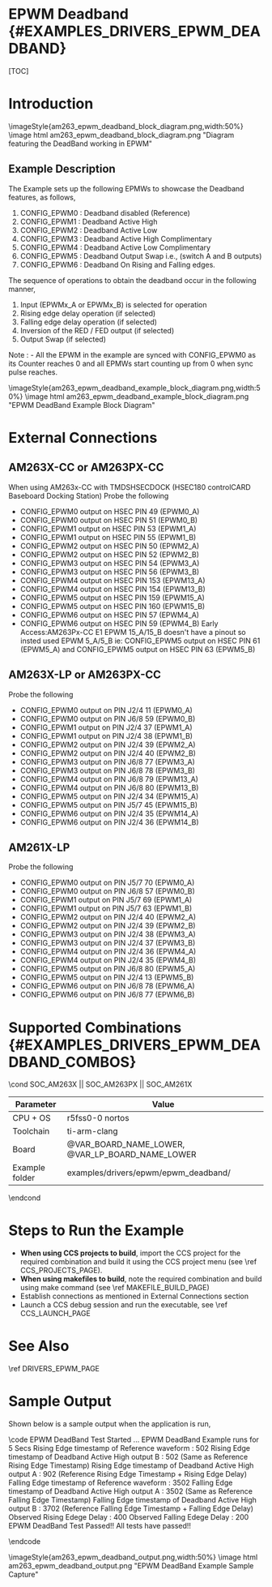 # EPWM Deadband {#EXAMPLES_DRIVERS_EPWM_DEADBAND}

[TOC]

# Introduction

\imageStyle{am263_epwm_deadband_block_diagram.png,width:50%}
\image html am263_epwm_deadband_block_diagram.png "Diagram featuring the DeadBand working in EPWM"
## Example Description
The Example sets up the following EPMWs to showcase the Deadband features, as follows,
1. CONFIG_EPWM0 : Deadband disabled (Reference)
2. CONFIG_EPWM1 : Deadband Active High
3. CONFIG_EPWM2 : Deadband Active Low
4. CONFIG_EPWM3 : Deadband Active High Complimentary
5. CONFIG_EPWM4 : Deadband Active Low Complimentary
6. CONFIG_EPWM5 : Deadband Output Swap i.e., (switch A and B outputs)
6. CONFIG_EPWM6 : Deadband On Rising and Falling edges.

The sequence of operations to obtain the deadband occur in the following manner,
1. Input (EPWMx_A or EPWMx_B) is selected for operation
2. Rising edge delay operation (if selected)
3. Falling edge delay operation (if selected)
4. Inversion of the RED / FED output (if selected)
5. Output Swap (if selected)

Note :
     - All the EPWM in the example are synced with CONFIG_EPWM0 as its Counter reaches 0 and all EPMWs start counting up from 0 when sync pulse reaches.


\imageStyle{am263_epwm_deadband_example_block_diagram.png,width:50%}
\image html am263_epwm_deadband_example_block_diagram.png "EPWM DeadBand Example Block Diagram"

# External Connections

## AM263X-CC or AM263PX-CC
When using AM263x-CC with TMDSHSECDOCK (HSEC180 controlCARD Baseboard Docking Station)
Probe the following
- CONFIG_EPWM0 output on HSEC PIN 49  (EPWM0_A)
- CONFIG_EPWM0 output on HSEC PIN 51  (EPWM0_B)
- CONFIG_EPWM1 output on HSEC PIN 53  (EPWM1_A)
- CONFIG_EPWM1 output on HSEC PIN 55  (EPWM1_B)
- CONFIG_EPWM2 output on HSEC PIN 50  (EPWM2_A)
- CONFIG_EPWM2 output on HSEC PIN 52  (EPWM2_B)
- CONFIG_EPWM3 output on HSEC PIN 54  (EPWM3_A)
- CONFIG_EPWM3 output on HSEC PIN 56  (EPWM3_B)
- CONFIG_EPWM4 output on HSEC PIN 153 (EPWM13_A)
- CONFIG_EPWM4 output on HSEC PIN 154 (EPWM13_B)
- CONFIG_EPWM5 output on HSEC PIN 159 (EPWM15_A)
- CONFIG_EPWM5 output on HSEC PIN 160 (EPWM15_B)
- CONFIG_EPWM6 output on HSEC PIN 57  (EPWM4_A)
- CONFIG_EPWM6 output on HSEC PIN 59  (EPWM4_B)
Early Access:AM263Px-CC E1 EPWM 15_A/15_B doesn't have a pinout so insted used EPWM 5_A/5_B ie: CONFIG_EPWM5 output on HSEC PIN 61 (EPWM5_A) and CONFIG_EPWM5 output on HSEC PIN 63 (EPWM5_B)
## AM263X-LP or AM263PX-CC
Probe the following
- CONFIG_EPWM0 output on  PIN J2/4 11  (EPWM0_A)
- CONFIG_EPWM0 output on  PIN J6/8 59  (EPWM0_B)
- CONFIG_EPWM1 output on  PIN J2/4 37  (EPWM1_A)
- CONFIG_EPWM1 output on  PIN J2/4 38  (EPWM1_B)
- CONFIG_EPWM2 output on  PIN J2/4 39  (EPWM2_A)
- CONFIG_EPWM2 output on  PIN J2/4 40  (EPWM2_B)
- CONFIG_EPWM3 output on  PIN J6/8 77  (EPWM3_A)
- CONFIG_EPWM3 output on  PIN J6/8 78  (EPWM3_B)
- CONFIG_EPWM4 output on  PIN J6/8 79  (EPWM13_A)
- CONFIG_EPWM4 output on  PIN J6/8 80  (EPWM13_B)
- CONFIG_EPWM5 output on  PIN J2/4 34  (EPWM15_A)
- CONFIG_EPWM5 output on  PIN J5/7 45  (EPWM15_B)
- CONFIG_EPWM6 output on  PIN J2/4 35  (EPWM14_A)
- CONFIG_EPWM6 output on  PIN J2/4 36  (EPWM14_B)

## AM261X-LP
Probe the following
- CONFIG_EPWM0 output on  PIN J5/7 70  (EPWM0_A)
- CONFIG_EPWM0 output on  PIN J6/8 57  (EPWM0_B)
- CONFIG_EPWM1 output on  PIN J5/7 69  (EPWM1_A)
- CONFIG_EPWM1 output on  PIN J5/7 63  (EPWM1_B)
- CONFIG_EPWM2 output on  PIN J2/4 40  (EPWM2_A)
- CONFIG_EPWM2 output on  PIN J2/4 39  (EPWM2_B)
- CONFIG_EPWM3 output on  PIN J2/4 38  (EPWM3_A)
- CONFIG_EPWM3 output on  PIN J2/4 37  (EPWM3_B)
- CONFIG_EPWM4 output on  PIN J2/4 36  (EPWM4_A)
- CONFIG_EPWM4 output on  PIN J2/4 35  (EPWM4_B)
- CONFIG_EPWM5 output on  PIN J6/8 80  (EPWM5_A)
- CONFIG_EPWM5 output on  PIN J2/4 13  (EPWM5_B)
- CONFIG_EPWM6 output on  PIN J6/8 78  (EPWM6_A)
- CONFIG_EPWM6 output on  PIN J6/8 77  (EPWM6_B)

# Supported Combinations {#EXAMPLES_DRIVERS_EPWM_DEADBAND_COMBOS}

\cond SOC_AM263X || SOC_AM263PX || SOC_AM261X

 Parameter      | Value
 ---------------|-----------
 CPU + OS       | r5fss0-0 nortos
 Toolchain      | ti-arm-clang
 Board          | @VAR_BOARD_NAME_LOWER, @VAR_LP_BOARD_NAME_LOWER
 Example folder | examples/drivers/epwm/epwm_deadband/

\endcond

# Steps to Run the Example

- **When using CCS projects to build**, import the CCS project for the required combination
  and build it using the CCS project menu (see \ref CCS_PROJECTS_PAGE).
- **When using makefiles to build**, note the required combination and build using
  make command (see \ref MAKEFILE_BUILD_PAGE)
- Establish connections as mentioned in External Connections section
- Launch a CCS debug session and run the executable, see \ref CCS_LAUNCH_PAGE

# See Also

\ref DRIVERS_EPWM_PAGE

# Sample Output

Shown below is a sample output when the application is run,

\code
EPWM DeadBand Test Started ...
EPWM DeadBand Example runs for 5 Secs
	Rising Edge timestamp of Reference waveform  : 			502
	Rising Edge timestamp of Deadband Active High output B  : 	502 	(Same as Reference Rising Edge Timestamp)
	Rising Edge timestamp of Deadband Active High output A  : 	902 	(Reference Rising Edge Timestamp + Rising Edge Delay)
	Falling Edge timestamp of Reference waveform : 			3502
	Falling Edge timestamp of Deadband Active High output A : 	3502 	(Same as Reference Falling Edge Timestamp)
	Falling Edge timestamp of Deadband Active High output B : 	3702 	(Reference Falling Edge Timestamp + Falling Edge Delay)
	Observed Rising Edege Delay : 	400
	Observed Falling Edege Delay : 	200
EPWM DeadBand Test Passed!!
All tests have passed!!

\endcode

\imageStyle{am263_epwm_deadband_output.png,width:50%}
\image html am263_epwm_deadband_output.png "EPWM DeadBand Example Sample Capture"
